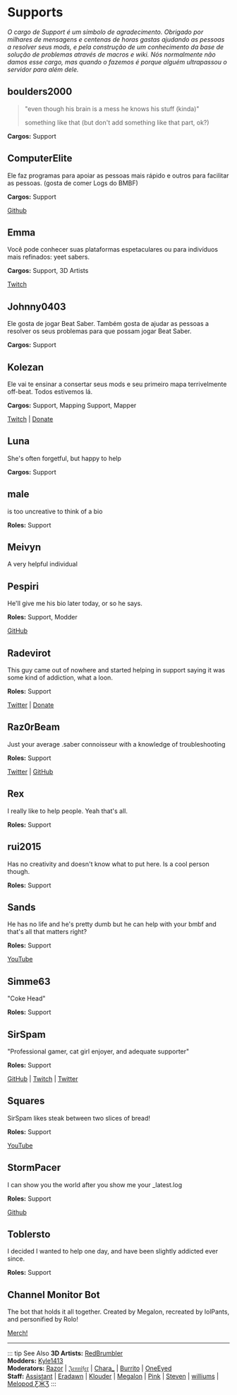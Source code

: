 # Supports
_O cargo de Support é um símbolo de agradecimento. Obrigado por milhares de mensagens e centenas de horas gastas ajudando as pessoas a resolver seus mods, e pela construção de um conhecimento da base de solução de problemas através de macros e wiki. Nós normalmente não damos esse cargo, mas quando o fazemos é porque alguém ultrapassou o servidor para além dele._

## boulders2000
> "even though his brain is a mess he knows his stuff (kinda)"
> 
> something like that (but don't add something like that part, ok?)

**Cargos:** Support

## ComputerElite
Ele faz programas para apoiar as pessoas mais rápido e outros para facilitar as pessoas. (gosta de comer Logs do BMBF)

**Cargos:** Support

[Github](https://github.com/ComputerElite/)

## Emma
Você pode conhecer suas plataformas espetaculares ou para indivíduos mais refinados: yeet sabers.

**Cargos:** Support, 3D Artists

[Twitch](https://www.twitch.tv/therealkleinba)

## Johnny0403
Ele gosta de jogar Beat Saber. Também gosta de ajudar as pessoas a resolver os seus problemas para que possam jogar Beat Saber.

**Cargos:** Support

## Kolezan
Ele vai te ensinar a consertar seus mods e seu primeiro mapa terrivelmente off-beat. Todos estivemos lá.

**Cargos:** Support, Mapping Support, Mapper

[Twitch](https://www.twitch.tv/kolezan) | [Donate](https://paypal.me/kolezan)

## Luna
She's often forgetful, but happy to help

**Cargos:** Support

## male
is too uncreative to think of a bio

**Roles:** Support

## Meivyn

A very helpful individual

## Pespiri
He'll give me his bio later today, or so he says.

**Roles:** Support, Modder

[GitHub](https://github.com/pespiri)

## Radevirot
This guy came out of nowhere and started helping in support saying it was some kind of addiction, what a loon.

**Roles:** Support

[Twitter](https://twitter.com/Radevirot) | [Donate](paypal.me/Radevirot)

## Raz0rBeam
Just your average .saber connoisseur with a knowledge of troubleshooting

**Roles:** Support

[Twitter](https://www.twitter.com/Raz0rBeam) | [GitHub](https://www.github.com/Raz0rBeam)

## Rex
I really like to help people. Yeah that's all.

**Roles:** Support

## rui2015
Has no creativity and doesn't know what to put here. Is a cool person though.

**Roles:** Support

## Sands
He has no life and he's pretty dumb but he can help with your bmbf and that's all that matters right?

**Roles:** Support

[YouTube](https://www.youtube.com/channel/UCiZEAQOgVABYs1-u3psPezg)

## Simme63
"Coke Head"

**Roles:** Support

## SirSpam
"Professional gamer, cat girl enjoyer, and adequate supporter"

**Roles:** Support

[GitHub](https://www.github.com/Sirspam) | [Twitch](https://www.twitch.tv/sirspam_) | [Twitter](https://www.twitter.com/Sirspamalot555)

## Squares
SirSpam likes steak between two slices of bread!

**Roles:** Support

[YouTube](https://www.youtube.com/channel/UCaQ7PLj4AqGHZnqQVjc_XBQ)

## StormPacer
I can show you the world after you show me your _latest.log

**Roles:** Support

[Github](https://github.com/StormPacer)

## Toblersto
I decided I wanted to help one day, and have been slightly addicted ever since.

**Roles:** Support

## Channel Monitor Bot
The bot that holds it all together. Created by Megalon, recreated by lolPants, and personified by Rolo!

[Merch!](https://www.redbubble.com/people/megalon-gaming/portfolio)

---

::: tip See Also **3D Artists:** [RedBrumbler](./3d-artists.md#redbrumbler)  
**Modders:** [Kyle1413](./modders.md#kyle1413)  
**Moderators:** [Razor](./moderators.md#razor) | [𝔍𝔢𝔫𝔫𝔦𝔣𝔢𝔯](./moderators.md#jennifer-retired) | [Chara_](./moderators.md#chara) | [Burrito](./moderators.md#burrito) | [OneEyed](./moderators.md#oneeyed-retired)  
**Staff:** [Assistant](./staff.md#assistant-retired) | [Eradawn](./staff.md#eradawn) | [Klouder](./staff.md#klouder-retired) | [Megalon](./staff.md#megalon) | [Pink](./staff.md#pink) | [Steven](./staff.md#steven-🎀) | [williums](./staff.md#williums) | [Melopod ƸӜƷ](./staff.md#melopod-ƹжʒ) :::
